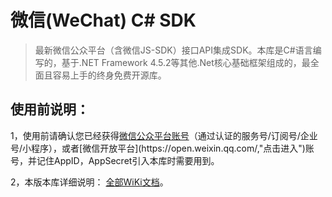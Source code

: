 微信(WeChat) C# SDK
=====
>最新微信公众平台（含微信JS-SDK）接口API集成SDK。本库是C#语言编写的，基于.NET Framework 4.5.2等其他.Net核心基础框架组成的，最全面且容易上手的终身免费开源库。

使用前说明：
-----

1，使用前请确认您已经获得[微信公众平台账号](https://mp.weixin.qq.com/,"点击进入")（通过认证的服务号/订阅号/企业号/小程序），或者[微信开放平台](https://open.weixin.qq.com/,"点击进入")账号，并记住AppID，AppSecret引入本库时需要用到。

2，本版本库详细说明： [全部WiKi文档](../../wiki/,"点击阅读")。
